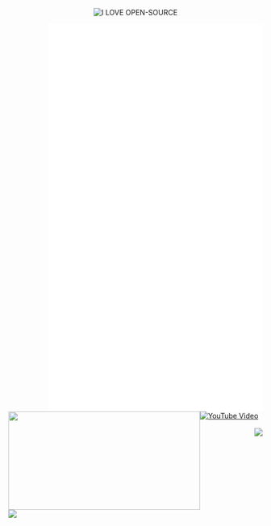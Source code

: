 <p align="center">
  <source
    media="(prefers-color-scheme: dark)"
    srcset="
      https://readme-typing-svg.demolab.com?font=&weight=600&size=40&pause=1000&color=FFFFFF&center=true&vCenter=true&random=false&width=435&height=60&lines=I+LOVE+OPEN+SOURCE
    "
  />
  <source
    media="(prefers-color-scheme: light)"
    srcset="
      https://readme-typing-svg.demolab.com?font=&weight=600&size=40&pause=1000&color=000000&center=true&vCenter=true&random=false&width=435&height=60&lines=I+LOVE+OPEN+SOURCE
    "
  />
  <img
    alt="I LOVE OPEN-SOURCE"
    src="https://readme-typing-svg.demolab.com?font=&weight=600&size=40&pause=1000&color=FFFFFF&center=true&vCenter=true&random=false&width=435&height=60&lines=I+LOVE+OPEN-SOURCE"
  />
</p>

<p align="left">
  <a href="https://github.com/lowlighter/metrics">
    <img width="425" align="right" src="/github-metrics.svg" />
  </a>
  <a href="https://discord.com/users/579544867626024960">
    <img
      width="380"
      height="195"
      align="left"
      src="https://lanyard.cnrad.dev/api/579544867626024960?bg=FFFFFF00&animated=true&idleMessage=Well%2C%20the%20world%20sucks%2C%20but%20the%20engineering%20world%20is%20nice&borderRadius=30px"
    />
  </a>
  <img
    width="380"
    align="left"
    src="https://github-read-me-stats.vercel.app/api?username=yorukot&show_icons=true&theme=calm"
  />
</p>

<br><br>

<p align="left">
  <a href="https://www.youtube.com/watch?v=LJvEIjRBSDA" target="_blank">
    <img width="380" src="https://img.youtube.com/vi/LJvEIjRBSDA/0.jpg" alt="YouTube Video"/>
  </a>
</p>

<p align="right">
  <img align="center" src="https://komarev.com/ghpvc/?username=yorukot&style=flat-square&base=500" />
</p>
